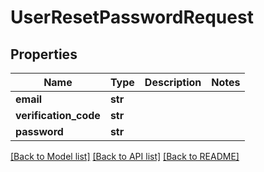 # UserResetPasswordRequest

## Properties
Name | Type | Description | Notes
------------ | ------------- | ------------- | -------------
**email** | **str** |  | 
**verification_code** | **str** |  | 
**password** | **str** |  | 

[[Back to Model list]](../README.md#documentation-for-models) [[Back to API list]](../README.md#documentation-for-api-endpoints) [[Back to README]](../README.md)

